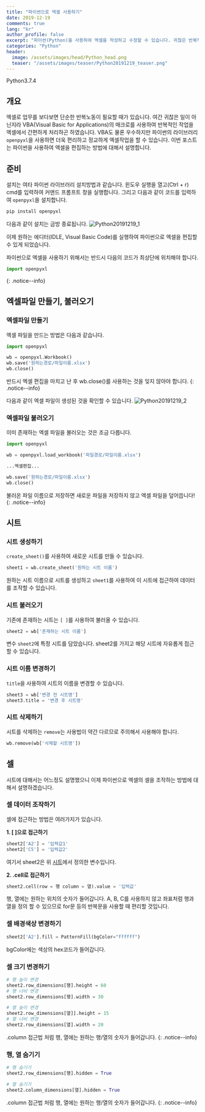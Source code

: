 ```yaml
---
title: "파이썬으로 엑셀 사용하기"
date: 2019-12-19
comments: true
lang: "kr"
author_profile: false
excerpt: "파이썬(Python)을 사용하여 엑셀을 작성하고 수정할 수 있습니다. 귀찮은 반복작업이나 엑셀 업무에서 효율을 향상시켜줍니다."
categories: "Python"
header:
  image: /assets/images/head/Python_head.png
  teaser: "/assets/images/teaser/Python20191219_teaser.png"
---
```


<!-- Python20191219-->
<!--Language Button HTML -->
<div id="labels">
<a class="Python"><i class="fab fa-python"></i> Python</a><a class="PythonVer">3.7.4</a>
</div>
<!--Language Button HTML -->

<!--Main content -->

## 개요
엑셀로 업무를 보다보면 단순한 반복노동이 필요할 때가 있습니다. 여간 귀찮은 일이 아닌지라 VBA(Visual Basic for Applications)의 매크로를 사용하여 반복적인 작업을 엑셀에서 간편하게 처리하곤 하였습니다. VBA도 물론 우수하지만 파이썬의 라이브러리 `openpyxl`을 사용하면 더욱 편리하고 정교하게 엑셀작업을 할 수 있습니다. 이번 포스트는 파이썬을 사용하여 엑셀을 편집하는 방법에 대해서 설명합니다.

## 준비
설치는 여타 파이썬 라이브러리 설치방법과 같습니다. 윈도우 실행을 열고(Ctrl + r) cmd를 입력하여 커맨드 프롬프트 창을 실행합니다. 그리고 다음과 같이 코드를 입력하여 `openpyxl`을 설치합니다.

~~~python
pip install openpyxl
~~~

다음과 같이 설치는 금방 종료됩니다.
![Python20191219_1](/assets/images/post/Python/Python20191209_1.png)

이제 원하는 에디터(IDLE, Visual Basic Code)를 실행하여 파이썬으로 엑셀을 편집할 수 있게 되었습니다.

파이썬으로 엑셀을 사용하기 위해서는 반드시 다음의 코드가 최상단에 위치해야 합니다.
~~~python
import openpyxl
~~~
{: .notice--info}
## 엑셀파일 만들기, 불러오기
### 엑셀파일 만들기
엑셀 파일을 만드는 방법은 다음과 같습니다.
~~~python
import openpyxl

wb = openpyxl.Workbook()
wb.save('원하는경로/파일이름.xlsx')
wb.close()
~~~
반드시 엑셀 편집을 마치고 난 후 wb.close()를 사용하는 것을 잊지 않아야 합니다.
{: .notice--info}

다음과 같이 엑셀 파일이 생성된 것을 확인할 수 있습니다.
![Python20191219_2](/assets/images/post/Python/Python20191209_2.png)

### 엑셀파일 불러오기
이미 존재하는 엑셀 파일을 불러오는 것은 조금 다릅니다.
~~~python
import openpyxl

wb = openpyxl.load_workbook('파일경로/파일이름.xlsx')

...엑셀편집...

wb.save('원하는경로/파일이름.xlsx')
wb.close()
~~~
불러온 파일 이름으로 저장하면 새로운 파일을 저장하지 않고 엑셀 파일을 덮어씁니다!
{: .notice--info}

## 시트
### 시트 생성하기
`create_sheet()`를 사용하여 새로운 시트를 만들 수 있습니다.
~~~python
sheet1 = wb.create_sheet('원하는 시트 이름')
~~~
원하는 시트 이름으로 시트를 생성하고 `sheet1`를 사용하여 이 시트에 접근하여 데이터를 조작할 수 있습니다.

### 시트 불러오기
기존에 존재하는 시트는 `[ ]`를 사용하여 불러올 수 있습니다.
~~~python
sheet2 = wb['존재하는 시트 이름']
~~~
변수 `sheet2`에 특정 시트를 담았습니다. sheet2를 가지고 해당 시트에 자유롭게 접근할 수 있습니다.

### 시트 이름 변경하기
`title`을 사용하여 시트의 이름을 변경할 수 있습니다.
~~~python
sheet3 = wb['변경 전 시트명']
sheet3.title = '변경 후 시트명'
~~~

### 시트 삭제하기
시트를 삭제하는 `remove`는 사용법이 약간 다르므로 주의해서 사용해야 합니다.
~~~python
wb.remove(wb['삭제할 시트명'])
~~~

## 셀
시트에 대해서는 어느정도 설명했으니 이제 파이썬으로 엑셀의 셀을 조작하는 방법에 대해서 설명하겠습니다.

### 셀 데이터 조작하기
셀에 접근하는 방법은 여러가지가 있습니다.

**1\. [ ]으로 접근하기**
~~~python
sheet2['A2'] = '입력값1'
sheet2['C5'] = '입력값2'
~~~
여기서 sheet2은 위 [시트](#시트)에서 정의한 변수입니다.

**2\. .cell로 접근하기**
~~~python
sheet2.cell(row = 행 column = 열).value = '입력값'
~~~
행, 열에는 원하는 위치의 숫자가 들어갑니다. A, B, C를 사용하지 않고 좌표처럼 행과 열을 정의 할 수 있으므로 for문 등의 반복문을 사용할 때 편리할 것입니다.

### 셀 배경색상 변경하기
~~~python
sheet2['A2'].fill = PatternFill(bgColor="ffffff")
~~~
bgColor에는 색상의 hex코드가 들어갑니다.

### 셀 크기 변경하기
~~~python
# 행 높이 변경
sheet2.row_dimensions[행].height = 60
# 행 너비 변경
sheet2.row_dimensions[행].width = 30

# 열 높이 변경
sheet2.row_dimensions[열]].height = 15
# 열 너비 변경
sheet2.row_dimensions[열].width = 20
~~~
.column 접근법 처럼 행, 열에는 원하는 행/열의 숫자가 들어갑니다.
{: .notice--info}

### 행, 열 숨기기
~~~python
# 행 숨기기
sheet2.row_dimensions[행].hidden = True

# 열 숨기기
sheet2.column_dimensions[열].hidden = True
~~~
.column 접근법 처럼 행, 열에는 원하는 행/열의 숫자가 들어갑니다.
{: .notice--info}
<!--Main content-->
